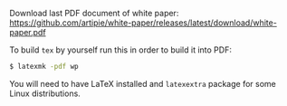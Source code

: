 Download last PDF document of white paper: https://github.com/artipie/white-paper/releases/latest/download/white-paper.pdf

To build `tex` by yourself run this in order to build it into PDF:

```bash
$ latexmk -pdf wp
```

You will need to have LaTeX installed and `latexextra` package for some Linux distributions.
